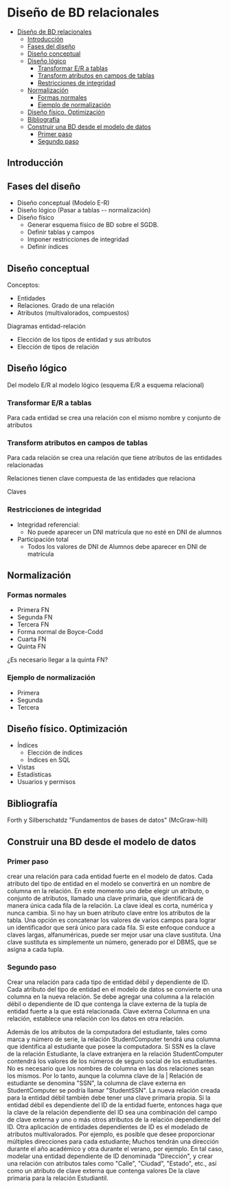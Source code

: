 # Diseño de BD relacionales
- [Diseño de BD relacionales](#dise%C3%B1o-de-bd-relacionales)
  - [Introducción](#introducci%C3%B3n)
  - [Fases del diseño](#fases-del-dise%C3%B1o)
  - [Diseño conceptual](#dise%C3%B1o-conceptual)
  - [Diseño lógico](#dise%C3%B1o-l%C3%B3gico)
    - [Transformar E/R a tablas](#transformar-er-a-tablas)
    - [Transform atributos en campos de tablas](#transform-atributos-en-campos-de-tablas)
    - [Restricciones de integridad](#restricciones-de-integridad)
  - [Normalización](#normalizaci%C3%B3n)
    - [Formas normales](#formas-normales)
    - [Ejemplo de normalización](#ejemplo-de-normalizaci%C3%B3n)
  - [Diseño físico. Optimización](#dise%C3%B1o-f%C3%ADsico-optimizaci%C3%B3n)
  - [Bibliografía](#bibliograf%C3%ADa)
  - [Construir una BD desde el modelo de datos](#construir-una-bd-desde-el-modelo-de-datos)
    - [Primer paso](#primer-paso)
    - [Segundo paso](#segundo-paso)

## Introducción

## Fases del diseño

- Diseño conceptual (Modelo E-R)
- Diseño lógico (Pasar a tablas -- normalización)
- Diseño físico
  - Generar esquema físico de BD sobre el SGDB. 
  - Definir tablas y campos
  - Imponer restricciones de integridad
  - Definir índices

## Diseño conceptual

Conceptos:

- Entidades
- Relaciones. Grado de una relación
- Atributos (multivalorados, compuestos)

Diagramas entidad-relación

- Elección de los tipos de entidad y sus atributos 
- Elección de tipos de relación

## Diseño lógico

Del modelo E/R al modelo lógico (esquema E/R a esquema relacional)

### Transformar E/R a tablas

Para cada entidad se crea una relación con el mismo nombre y conjunto de
atributos

### Transform atributos en campos de tablas

Para cada relación se crea una relación que tiene atributos de las
entidades relacionadas

Relaciones tienen clave compuesta de las entidades que relaciona

Claves

### Restricciones de integridad

- Integridad referencial: 
  - No puede aparecer un DNI matrícula que no esté en DNI de alumnos
- Participación total
  - Todos los valores de DNI de Alumnos debe aparecer en DNI de matrícula

## Normalización

### Formas normales

- Primera FN
- Segunda FN
- Tercera FN
- Forma normal de Boyce-Codd
- Cuarta FN
- Quinta FN

¿Es necesario llegar a la quinta FN?

### Ejemplo de normalización

- Primera
- Segunda
- Tercera

## Diseño físico. Optimización 

- Índices
  - Elección de índices
  - Índices en SQL
- Vistas
- Estadísticas
- Usuarios y permisos

## Bibliografía

Forth y Silberschatdz "Fundamentos de bases de datos" (McGraw-hill)


## Construir una BD desde el modelo de datos

### Primer paso

crear una relación para cada entidad fuerte en el modelo de datos. 
Cada atributo del tipo de entidad en el modelo se convertirá en un nombre de columna en la relación.
En este momento uno debe elegir un atributo, o conjunto de atributos, llamado una clave primaria, que identificará de manera única cada fila de la relación.
La clave ideal es corta, numérica y nunca cambia. 
Si no hay un buen atributo clave entre los atributos de la tabla. 
Una opción es concatenar los valores de varios campos para lograr un identificador que será único para cada fila. 
Si este enfoque conduce a claves largas, alfanuméricas, puede ser mejor usar una clave sustituta.
Una clave sustituta es simplemente un número, generado por el DBMS, que se asigna a cada tupla. 

### Segundo paso

Crear una relación para cada tipo de entidad débil y dependiente de ID. 
Cada atributo del tipo de entidad en el modelo de datos se convierte en una columna en la nueva relación. 
Se debe agregar una columna a la relación débil o dependiente de ID que contenga la clave externa de la tupla de entidad fuerte a la que está relacionada.
Clave externa
Columna en una relación, establece una relación con los datos en otra relación. 

Además de los atributos de la computadora del estudiante, tales como marca y número de serie, la relación StudentComputer tendrá una columna que identifica al estudiante que posee la computadora. Si SSN es la clave de la relación Estudiante, la clave extranjera en la relación StudentComputer contendrá los valores de los números de seguro social de los estudiantes. No es necesario que los nombres de columna en las dos relaciones sean los mismos. Por lo tanto, aunque la columna clave de la | Relación de estudiante se denomina "SSN", la columna de clave externa en StudentComputer se podría llamar "StudentSSN".
La nueva relación creada para la entidad débil también debe tener una clave primaria propia. 
Si la entidad débil es dependiente del ID de la entidad fuerte, entonces haga que la clave de la relación dependiente del ID sea una combinación del campo de clave externa y uno o más otros atributos de la relación dependiente del ID.
Otra aplicación de entidades dependientes de ID es el modelado de atributos multivalorados. Por ejemplo, es posible que desee proporcionar múltiples direcciones para cada estudiante; Muchos tendrán una dirección durante el año académico y otra durante el verano, por ejemplo. En tal caso, modelar una entidad dependiente de ID denominada "Dirección", y crear una relación con atributos tales como "Calle", "Ciudad", "Estado", etc., así como un atributo de clave externa que contenga valores De la clave primaria para la relación Estudiantil.
